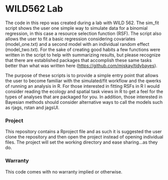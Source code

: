 # WILD562 Lab

The code in this repo was created during a lab with WILD 562. The sim_fit script shows the user one simple way to simulate data for a binomial regression, in this case a resource selection function (RSF). The script also allows the user to fit a basic regression considering covariates (model_one.txt) and a second model with an individual random effect (model_two.txt). For the sake of creating good habits a few functions were written in the script to help with summarizing results, but please recognize that there are established packages that accomplish these same tasks better than what was written here (https://github.com/mjskay/tidybayes). 

The purpose of these scripts is to provide a simple entry point that allows the user to become familiar with the simulated/fit workflow and the qwerks of running an analysis in R. For those interested in fitting RSFs in R I would consider reading the ecology and spatial task views in R to get a feel for the types of analyses that are packaged for you. In addition, those interested in Bayesian methods should consider alternative ways to call the models such as rjags, rstan and jagsUI.

### Project

This repository contains a Rproject file and as such it is suggested the user clone the repository and then open the project instead of opening individual files. The project will set the working directory and ease sharing...as they do.

### Warranty
This code comes with no warranty implied or otherwise.
